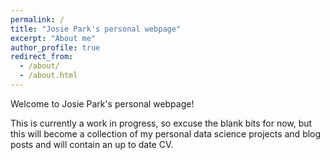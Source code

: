 ```yaml
---
permalink: /
title: "Josie Park's personal webpage"
excerpt: "About me"
author_profile: true
redirect_from: 
  - /about/
  - /about.html
---
```


Welcome to Josie Park's personal webpage!

This is currently a work in progress, so excuse the blank bits for now, but this will become a collection of my personal data science projects and blog posts and will contain an up to date CV.
